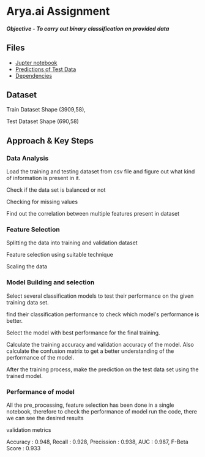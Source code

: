 
# Arya.ai Assignment 

##### Objective - To carry out binary classification on provided data


## Files

 - [Jupter notebook](https://github.com/adii0407/Arya.ai_assignment/blob/main/Arya.ai.ipynb)
 - [Predictions of Test Data](https://github.com/adii0407/Arya.ai_assignment/blob/main/test_data_pred.csv)
 - [Dependencies](https://github.com/adii0407/Arya.ai_assignment/blob/main/dependencies.txt)

  
## Dataset
Train Dataset Shape  (3909,58), 

Test Dataset Shape (690,58)

  
## Approach & Key Steps

### Data Analysis
Load the training and testing dataset from csv file and figure out what kind of information is present in it.

Check if the data set is balanced or not

Checking for missing values 

Find out the correlation between multiple features present in dataset

### Feature Selection
Splitting the data into training and validation dataset

Feature selection using suitable technique

Scaling the data

### Model Building and selection

Select several classification models to test their performance on the given training data set.

find their classification performance to check which model's performance is better.

Select the model with best performance for the final training.

Calculate the training accuracy and validation accuracy of the model. Also calculate the confusion matrix to get a better understanding of the performance of the model.

After the training process, make the prediction on the test data set using the trained model.



###  Performance of model 
All the pre_processing, feature selection has been done in a single notebook, therefore to check the performance of model run the code, there we can see the desired results

validation metrics

Accuracy : 0.948, Recall : 0.928, Precission : 0.938, AUC : 0.987, F-Beta Score : 0.933


  
